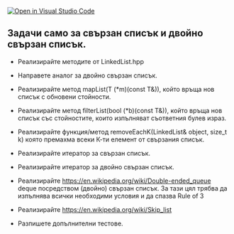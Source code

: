 [![Open in Visual Studio Code](https://classroom.github.com/assets/open-in-vscode-718a45dd9cf7e7f842a935f5ebbe5719a5e09af4491e668f4dbf3b35d5cca122.svg)](https://classroom.github.com/online_ide?assignment_repo_id=12533966&assignment_repo_type=AssignmentRepo)
## Задачи само за свързан списък и двойно свързан списък.

* Реализирайте методите от LinkedList.hpp
* Направете аналог за двойно свързан списък.
* Реализирайте метод mapList(T (*m)(const T&)), който връща нов списък с обновени стойности.
* Реализирайте метод filterList(bool (*b)(const T&)), който връща нов списък със стойностите, които изпълняват съответния булев израз.
* Реализирайте функция/метод removeEachK(LinkedList& object, size_t k) която премахма всеки К-ти елемент от свързания списък.
* Реализирайте итератор за свързан списък.
* Реализирайте итератор за двойно свързан списък.

* Реализирайте https://en.wikipedia.org/wiki/Double-ended_queue deque посредством (двойно) свързан списък. За тази цял трябва да изпълнява всички необходими условия и да спазва Rule of 3
* Реализирайте https://en.wikipedia.org/wiki/Skip_list

* Разпишете допълнителни тестове.
